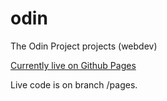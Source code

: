 # odin
The Odin Project projects (webdev)

[Currently live on Github Pages](wilyJ80.github.io/odin)

Live code is on branch /pages.

